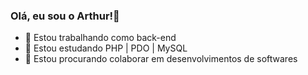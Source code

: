 ### Olá, eu sou o Arthur!👋


- 🔭 Estou trabalhando como back-end
- 🌱 Estou estudando PHP | PDO | MySQL
- 👯 Estou procurando colaborar em desenvolvimentos de softwares

